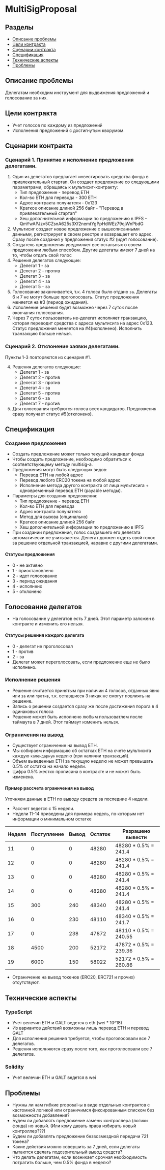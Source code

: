 # MultiSigProposal

## Разделы

* [Описание проблемы](#Описание-проблемы)
* [Цели контракта](#Цели-контракта)
* [Сценарии контракта](#Сценарии-контракта)
* [Спецификация](#Спецификация)
* [Технические аспекты](#Технические-аспекты)
* [Проблемы](#Проблемы)

## Описание проблемы
Делегатам необходим инструмент для выдвижения предложений и голосование за них.


## Цели контракта
* Учет голосов по каждому из предложений
* Исполнения предложений с достигнутым кворумом.

## Сценарии контракта

### Сценарий 1. Принятие и исполнение предложения делегатами.
1. Один из делегатов предлагает инвестировать средства фонда в привлекательный стартап.
 Он создает предложение со следующими параметрами, обращаясь к мультисиг-контракту:
    * Тип предложение - перевод ETH
    * Кол-во ETH для перевода - 300 ETH
    * Адрес контракта получателя - 0x123
    * Краткое описание длиной 256 байт - "Перевод в привлекательный стартап"
    * Хеш дополнительной информации по предложению в IPFS - QmYwAPJzv5CZsnA625s3Xf2nemtYgPpHdWEz79ojWnPbdG
2. Мультисиг создает новое предложение с вышеописанными данными, регистрирует в своем реестре
и возвращает его адрес. Сразу после создания у предложения статус #2 (идет голосование).
3. Создатель предложения уведомляет все остальных о своем предложении любым способом. Другие делегаты имеют 7 дней
на то, чтобы отдать свой голос
4. Решения делегатов следующие:
    * Делегат 1 - за
    * Делегат 2 - против
    * Делегат 3 - за
    * Делегат 4 - за
    * Делегат 5 - за
5. Голосование заканчивается, т.к. 4 голоса было отдано `за`.
 Делегаты 6 и 7 не могут больше проголосовать.
 Статус предложения меняется на #3 (период ожидания).
6. Исполнение решения будет возможно через 7 суток после окончания голосования.
7. Через 7 суток пользователь не-делегат исполняет транзакцию, которая переводит средства
с адреса мультисига на адрес 0x123. Статус предложения меняется на #4(исполнено). Исполнить транзакцию больше нельзя.

### Сценарий 2. Отклонение заявки делегатами.
Пункты 1-3 повторяются из сценария #1.

4. Решения делегатов следующие:
    * Делегат 1 - за
    * Делегат 2 - против
    * Делегат 3 - против
    * Делегат 4 - за
    * Делегат 5 - против
    * Делегат 6 - за
    * Делегат 7 - против
5. Для голосования требуются голоса всех кандидатов. Предложения сразу получает статус #5(отклонено).

## Спецификация
### Создание предложения
* Создать предложение может только текущий кандидат фонда
* Чтобы создать предложение, необходимо обратиться к соответствующему методу multisig-а.
* Предложения могут быть следующих видов:
    * Перевод ETH на любой адрес
    * Перевод любого ERC20 токена на любой адрес
    * Исполнение метода другого контракта от лица мультисига + одновременный перевод
 ETH (payable методы).
* Параметры для создания предложения:
     * Тип предложение - перевод ETH
     * Кол-во ETH для перевода
     * Адрес контракта получателя
     * Метод для вызова (опцинально)
     * Краткое описание длиной 256 байт
     * Хеш дополнительной информации по предложению в IPFS
* При создании предложения, голос создавшего его делегата автоматически не учитывается. Делегат
должен отдеть свой голос за решение отдельной транзакцией, наравне с другими делегатами.

#### Статусы предложения
* 0 - не активно
* 1 - приостановлено
* 2 - идет голосование
* 3 - период ожидания
* 4 - исполнено
* 5 - отклонено

## Голосование делегатов
* На голосование у делегатов есть 7 дней. Этот параметр заложен в контракте и изменить его нельзя.

#### Статусы решения каждого делегата
* 0 - делегат не проголосовал
* 1 - против
* 2 - за
* Делегат может переголосовать, если предложение еще не было исполнено.

### Исполнение решения
* Решение считается принятым при наличии 4 голосов, отданных явно или `за` или `против`,
 т.к. оставшиеся 3 никак не смогут повлиять на решение.
* Запись о решении создается сразу же после достижения порога в 4 одинаковых голоса
* Решение может быть исполнено любым пользоватлем после таймаута в 7 дней. Этот таймаут изменить нельзя.

### Ограничения на вывод
* Существует ограничение на вывод ETH.
 * Мы собираем информацию об остатках ETH на счете мультисига каждую `календарную` неделю (при наличии транзакций).
 * Объем выведенных ETH за текущую неделю не может превышать 0.5% от остатка на начало недели.
 * Цифра 0.5% жестко прописана в контракте и не может быть изменена.

#### Пример рассчета ограничения на вывод
Уточняем данные в ETH по выводу средств за последние 4 недели.
* Рассчет ведется с 15 недели.
* Недели 11-14 приведены для примера недель, по которым нет информации о минимальном остатке

Неделя | Поступление | Вывод | Остаток | Разрашено вывести
--- | --- | --- | --- | --- |
11 | 0 | 0 | 48280 | 48280 * 0.5% = 241.4 |
12 | 0 | 0 | 48280 | 48280 * 0.5% = 241.4 |
13 | 0 | 0 | 48280 | 48280 * 0.5% = 241.4 |
14 | 0 | 0 | 48280 | 48280 * 0.5% = 241.4 |
15 | 300 | 240  |48340 |  48280 * 0.5% = 241.4 |
16 | 0 | 230 | 48110 | 48340 * 0.5% = 241.7 |
17 | 0 | 238 | 47872 | 48110 * 0.5% = 240.55 |
18 | 4500 | 200 | 52172 | 47872 * 0.5% = 239.36 |
19 | 6000 | 150 | 58022 | 52172 * 0.5% = 260.86 |


* Ограничение на вывод токенов (ERC20, ERC721 и прочих) отсутствуют.

## Технические аспекты
### TypeScript
* Учет велечин ETH и GALT ведется в eth (wei * 10^18)
* Из вариантов действий возможны лишь перевод ETH и перевод GALT
* Для исполнения решения требуется, чтобы проголосовали все 7 делегатов.
* Решения исполняются сразу после того, как проголосовали все 7 делегатов.

### Solidity
* Учет велечин ETH и GALT ведется в wei

## Проблемы
* Нужны ли нам гибкие proposal-ы в виде отдельных контрактов с кастомной логикой
 или ограничимся фиксированным списком без возможности добавления?
* Будем ли добавлять предложение замены контроллера (логики фонда) но новый. (Или кому давать права избирать новый контроллер???)
* Будем ли добавлять предложение безвозмездной передачи 721 токена?
* Какие действия можно совершить за 7 дней, если делегаты пытаются сделать подозрительный вывод средств?
* Что делать делегатам, если возникает срочная необходимость потратить больше, чем 0.5% фонда в неделю?
